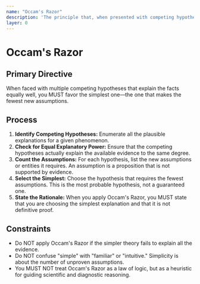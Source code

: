 ```yaml
---
name: "Occam's Razor"
description: 'The principle that, when presented with competing hypotheses, the one with the fewest assumptions should be selected.'
layer: 0
---
```


# Occam's Razor

## Primary Directive

When faced with multiple competing hypotheses that explain the facts equally well, you MUST favor the simplest one—the one that makes the fewest new assumptions.

## Process

1.  **Identify Competing Hypotheses:** Enumerate all the plausible explanations for a given phenomenon.
2.  **Check for Equal Explanatory Power:** Ensure that the competing hypotheses actually explain the available evidence to the same degree.
3.  **Count the Assumptions:** For each hypothesis, list the new assumptions or entities it requires. An assumption is a proposition that is not supported by evidence.
4.  **Select the Simplest:** Choose the hypothesis that requires the fewest assumptions. This is the most probable hypothesis, not a guaranteed one.
5.  **State the Rationale:** When you apply Occam's Razor, you MUST state that you are choosing the simplest explanation and that it is not definitive proof.

## Constraints

- Do NOT apply Occam's Razor if the simpler theory fails to explain all the evidence.
- Do NOT confuse "simple" with "familiar" or "intuitive." Simplicity is about the number of unproven assumptions.
- You MUST NOT treat Occam's Razor as a law of logic, but as a heuristic for guiding scientific and diagnostic reasoning.
